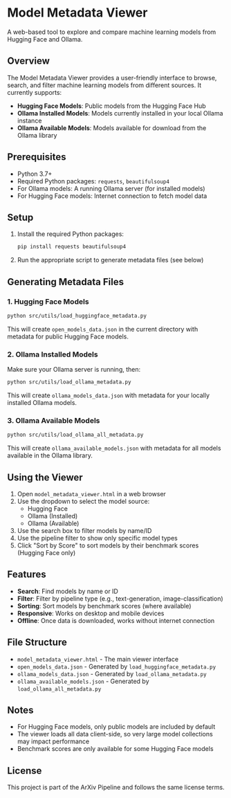 # Model Metadata Viewer

A web-based tool to explore and compare machine learning models from Hugging Face and Ollama.

## Overview

The Model Metadata Viewer provides a user-friendly interface to browse, search, and filter machine learning models from different sources. It currently supports:

- **Hugging Face Models**: Public models from the Hugging Face Hub
- **Ollama Installed Models**: Models currently installed in your local Ollama instance
- **Ollama Available Models**: Models available for download from the Ollama library

## Prerequisites

- Python 3.7+
- Required Python packages: `requests`, `beautifulsoup4`
- For Ollama models: A running Ollama server (for installed models)
- For Hugging Face models: Internet connection to fetch model data

## Setup

1. Install the required Python packages:
   ```bash
   pip install requests beautifulsoup4
   ```

2. Run the appropriate script to generate metadata files (see below)

## Generating Metadata Files

### 1. Hugging Face Models

```bash
python src/utils/load_huggingface_metadata.py
```

This will create `open_models_data.json` in the current directory with metadata for public Hugging Face models.

### 2. Ollama Installed Models

Make sure your Ollama server is running, then:

```bash
python src/utils/load_ollama_metadata.py
```

This will create `ollama_models_data.json` with metadata for your locally installed Ollama models.

### 3. Ollama Available Models

```bash
python src/utils/load_ollama_all_metadata.py
```

This will create `ollama_available_models.json` with metadata for all models available in the Ollama library.

## Using the Viewer

1. Open `model_metadata_viewer.html` in a web browser
2. Use the dropdown to select the model source:
   - Hugging Face
   - Ollama (Installed)
   - Ollama (Available)
3. Use the search box to filter models by name/ID
4. Use the pipeline filter to show only specific model types
5. Click "Sort by Score" to sort models by their benchmark scores (Hugging Face only)

## Features

- **Search**: Find models by name or ID
- **Filter**: Filter by pipeline type (e.g., text-generation, image-classification)
- **Sorting**: Sort models by benchmark scores (where available)
- **Responsive**: Works on desktop and mobile devices
- **Offline**: Once data is downloaded, works without internet connection

## File Structure

- `model_metadata_viewer.html` - The main viewer interface
- `open_models_data.json` - Generated by `load_huggingface_metadata.py`
- `ollama_models_data.json` - Generated by `load_ollama_metadata.py`
- `ollama_available_models.json` - Generated by `load_ollama_all_metadata.py`

## Notes

- For Hugging Face models, only public models are included by default
- The viewer loads all data client-side, so very large model collections may impact performance
- Benchmark scores are only available for some Hugging Face models

## License

This project is part of the ArXiv Pipeline and follows the same license terms.
